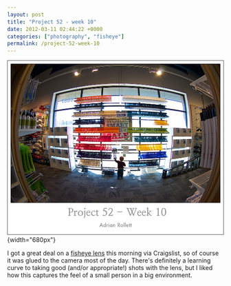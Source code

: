 ```yaml
---
layout: post
title: "Project 52 - week 10"
date: 2012-03-11 02:44:22 +0000
categories: ["photography", "fisheye"]
permalink: /project-52-week-10
---
```




![](/sites/default/files/images/fishy.jpg){width="680px"}

I got a great deal on a [fisheye
lens](http://www.amazon.com/gp/product/B000CNI016?ie=UTF8&tag=thereluhack-20&linkCode=shr&camp=213733&creative=393185&creativeASIN=B000CNI016&redirect=true&ref_=s9_simh_gw_p421_d1_g421_i1)
this morning via Craigslist, so of course it was glued to the camera
most of the day. There\'s definitely a learning curve to taking good
(and/or appropriate!) shots with the lens, but I liked how this captures
the feel of a small person in a big environment.




